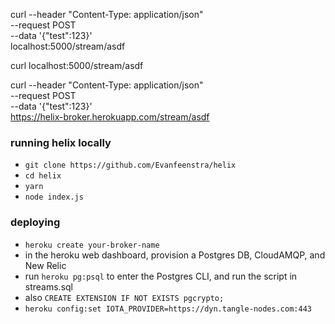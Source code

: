curl --header "Content-Type: application/json" \
  --request POST \
  --data '{"test":123}' \
  localhost:5000/stream/asdf 

curl localhost:5000/stream/asdf 
  
curl --header "Content-Type: application/json" \
  --request POST \
  --data '{"test":123}' \
  https://helix-broker.herokuapp.com/stream/asdf 



### running helix locally

- `git clone https://github.com/Evanfeenstra/helix`
- `cd helix`
- `yarn`
- `node index.js`

### deploying

- `heroku create your-broker-name`
- in the heroku web dashboard, provision a Postgres DB, CloudAMQP, and New Relic
- run `heroku pg:psql` to enter the Postgres CLI, and run the script in streams.sql
- also `CREATE EXTENSION IF NOT EXISTS pgcrypto;`
- `heroku config:set IOTA_PROVIDER=https://dyn.tangle-nodes.com:443`